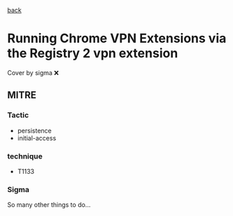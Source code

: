 [back](../index.md)
# Running Chrome VPN Extensions via the Registry 2 vpn extension
Cover by sigma :x: 

## MITRE
### Tactic
  - persistence
  - initial-access

### technique
  - T1133

### Sigma

 So many other things to do...